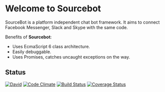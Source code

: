 # Welcome to Sourcebot

SourceBot is a platform independent chat bot framework. It aims to connect Facebook Messenger, Slack and Skype with the same code.

Benefits of **Sourcebot**:

- Uses EcmaScript 6 class architecture.
- Easily debuggable.
- Uses Promises, catches uncaught exceptions on the way.

## Status

[![David](https://img.shields.io/david/sourcebot/sourcebot.svg)](https://david-dm.org/sourcebot/sourcebot)
[![Code Climate](https://codeclimate.com/github/sourcebot/sourcebot/badges/gpa.svg)](https://codeclimate.com/github/sourcebot/sourcebot)
[![Build Status](https://travis-ci.org/sourcebot/sourcebot.svg?branch=master)](https://travis-ci.org/sourcebot/sourcebot)
[![Coverage Status](https://coveralls.io/repos/github/sourcebot/sourcebot/badge.svg)](https://coveralls.io/github/sourcebot/sourcebot)
